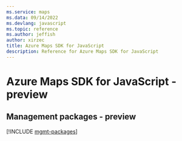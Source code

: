 ```yaml
---
ms.service: maps
ms.data: 09/14/2022
ms.devlang: javascript
ms.topic: reference
ms.author: jeffish
author: xirzec
title: Azure Maps SDK for JavaScript
description: Reference for Azure Maps SDK for JavaScript
---
```

# Azure Maps SDK for JavaScript - preview

## Management packages - preview
[!INCLUDE [mgmt-packages](maps-mgmt-index.md)]